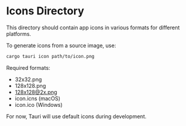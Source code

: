 # Icons Directory

This directory should contain app icons in various formats for different platforms.

To generate icons from a source image, use:

```bash
cargo tauri icon path/to/icon.png
```

Required formats:
- 32x32.png
- 128x128.png  
- 128x128@2x.png
- icon.icns (macOS)
- icon.ico (Windows)

For now, Tauri will use default icons during development.